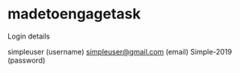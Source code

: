 # madetoengagetask

Login details

simpleuser              (username)
simpleuser@gmail.com    (email)
Simple-2019             (password)
